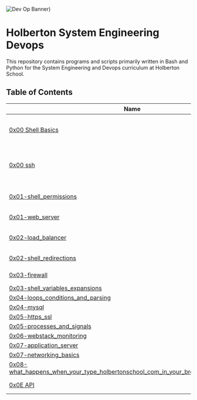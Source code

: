 ![Dev Op Banner](https://github.com/ronroeandassociates/assets/blob/images/hsed_banner.png))

# Holberton System Engineering Devops

This repository contains programs and scripts primarily written in Bash and Python for the System Engineering and Devops curriculum at Holberton School.

## Table of Contents

| Name                                                                                                                                                                                                                                                                | Description                                    |
| ------------------------------------------------------------------------------------------------------------------------------------------------------------------------------------------------------------------------------------------------------------------- | ---------------------------------------------- |
| [0x00 Shell Basics](https://github.com/ronroeandassociates/holberton-system_engineering-devops/tree/master/0x00-shell_basics)                                                                                                                                       | Simple file manipulation and folder navigation |
| [0x00 ssh](https://github.com/ronroeandassociates/holberton-system_engineering-devops/tree/master/0x00-ssh)                                                                                                                                                         | setting up the NGINX server on the WEB servers |
| [0x01-shell_permissions](https://github.com/ronroeandassociates/holberton-system_engineering-devops/tree/master/0x01-shell_permissions)                                                                                                                             | Learning to set permisions                     |
| [0x01-web_server](https://github.com/ronroeandassociates/holberton-system_engineering-devops/tree/master/0x01-web_server)                                                                                                                                           | setting up servers                             |
| [0x02-load_balancer](https://github.com/ronroeandassociates/holberton-system_engineering-devops/tree/master/0x02-load_balancer)                                                                                                                                     | setting up load balancer                       |
| [0x02-shell_redirections](https://github.com/ronroeandassociates/holberton-system_engineering-devops/tree/master/0x02-shell_redirections)                                                                                                                           | trying for redirection                         |
| [0x03-firewall](https://github.com/ronroeandassociates/holberton-system_engineering-devops/tree/master/0x03-firewall)                                                                                                                                               | attempt at firewalls                           |
| [0x03-shell_variables_expansions](https://github.com/ronroeandassociates/holberton-system_engineering-devops/tree/master/0x03-shell_variables_expansions)                                                                                                           |
| [0x04-loops_conditions_and_parsing](https://github.com/ronroeandassociates/holberton-system_engineering-devops/tree/master/0x04-loops_conditions_and_parsing)                                                                                                       |
| [0x04-mysql](https://github.com/ronroeandassociates/holberton-system_engineering-devops/tree/master/0x04-mysql)                                                                                                                                                     |
| [0x05-https_ssl](https://github.com/ronroeandassociates/holberton-system_engineering-devops/tree/master/0x05-https_ssl)                                                                                                                                             |
| [0x05-processes_and_signals](https://github.com/ronroeandassociates/holberton-system_engineering-devops/tree/master/0x05-processes_and_signals)                                                                                                                     |
| [0x06-webstack_monitoring](https://github.com/ronroeandassociates/holberton-system_engineering-devops/tree/master/0x06-webstack_monitoring)                                                                                                                         |
| [0x07-application_server](https://github.com/ronroeandassociates/holberton-system_engineering-devops/tree/master/0x07-application_server)                                                                                                                           |
| [0x07-networking_basics](https://github.com/ronroeandassociates/holberton-system_engineering-devops/tree/master/0x07-networking_basics)                                                                                                                             |
| [0x08-what_happens_when_your_type_holbertonschool_com_in_your_browser_and_press_enter](https://github.com/ronroeandassociates/holberton-system_engineering-devops/tree/master/0x08-what_happens_when_your_type_holbertonschool_com_in_your_browser_and_press_enter) |
| [0x0E API](https://github.com/ronroeandassociates/holberton-system_engineering-devops/tree/master/0x0E-api)                                                                                                                                                         | setting up API                                 |
